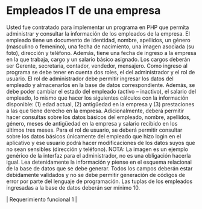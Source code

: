 # Empleados IT de una empresa

Usted fue contratado para implementar un programa en PHP que permita administrar y consultar la información de los empleados de la empresa. El empleado tiene un documento de identidad, nombre, apellidos, un género (masculino o femenino), una fecha de nacimiento, una imagen asociada (su foto), dirección y teléfono. Además, tiene una fecha de ingreso a la empresa en la que trabaja, cargo y un salario básico asignado. Los cargos deberán ser Gerente, secretaria, contador, vendedor, mensajero. Como ingreso al programa se debe tener en cuenta dos roles, el del administrador y el rol de usuario. El rol de administrador debe permitir ingresar los datos del empleado y almacenarlos en la base de datos correspondiente. Además, se debe poder cambiar el estado del empleado (activo – inactivo), el salario del empleado, lo mismo que hacer los siguientes cálculos con la información disponible: (1) edad actual, (2) antigüedad en la empresa y (3) prestaciones a las que tiene derecho en la empresa. Adicionalmente, deberá permitir hacer consultas sobre los datos básicos del empleado, nombre, apellidos, género, meses de antigüedad en la empresa y salario recibido en los últimos tres meses. Para el rol de usuario, se deberá permitir consultar sobre los datos básicos únicamente del empleado que hizo login en el aplicativo y ese usuario podrá hacer modificaciones de los datos suyos que no sean sensibles (dirección y teléfono). NOTA: La imagen es un ejemplo genérico de la interfaz para el administrador, no es una obligación hacerla igual. Lea detenidamente la información y piense en el esquema relacional de la base de datos que se debe generar. Todos los campos deberán estar debidamente validados y no se debe permitir generación de códigos de error por parte del lenguaje de programación. Las tuplas de los empleados ingresadas a la base de datos deberán ser mínimo 10.

| Requerimiento funcional 1 |
